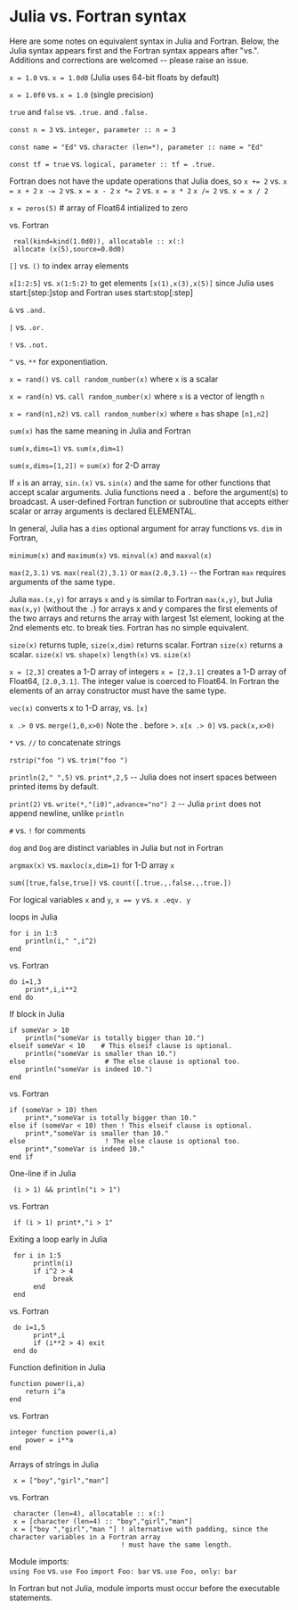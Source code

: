 # Julia vs. Fortran syntax

Here are some notes on equivalent syntax in Julia and Fortran. Below, the Julia syntax appears first and the Fortran syntax appears after "vs.". Additions and corrections are welcomed -- please raise an issue.

`x = 1.0` vs. `x = 1.0d0` (Julia uses 64-bit floats by default)

`x = 1.0f0` vs. `x = 1.0` (single precision) 

`true` and `false` vs. `.true.` and `.false.`

`const n = 3` vs. `integer, parameter :: n = 3`

`const name = "Ed"` vs. `character (len=*), parameter :: name = "Ed"`

`const tf = true` vs. `logical, parameter :: tf = .true.`

Fortran does not have the update operations that Julia does, so
`x += 2` vs. `x = x + 2`
`x -= 2` vs. `x = x - 2`
`x *= 2` vs. `x = x * 2`
`x /= 2` vs. `x = x / 2`

`x = zeros(5)` # array of Float64 intialized to zero 

vs. Fortran

     real(kind=kind(1.0d0)), allocatable :: x(:)
     allocate (x(5),source=0.0d0)

`[]` vs. `()` to index array elements

`x[1:2:5]` vs. `x(1:5:2)` to get elements `[x(1),x(3),x(5)]` since Julia uses start:[step:]stop and Fortran uses start:stop[:step]

`&` vs `.and.`

`|` vs. `.or.`

`!` vs. `.not.`

`^` vs. `**` for exponentiation.

`x = rand()` vs. `call random_number(x)` where `x` is a scalar

`x = rand(n)` vs. `call random_number(x)` where `x` is a vector of length `n` 

`x = rand(n1,n2)` vs. `call random_number(x)` where `x` has shape `[n1,n2]`

`sum(x)` has the same meaning in Julia and Fortran

`sum(x,dims=1)` vs. `sum(x,dim=1)`

`sum(x,dims=[1,2])` = `sum(x)` for 2-D array

If `x` is an array, `sin.(x)` vs. `sin(x)` and the same for other functions that accept scalar arguments. 
Julia functions need a `.` before the argument(s) to broadcast. A user-defined Fortran function or subroutine
that accepts either scalar or array arguments is declared ELEMENTAL.

In general, Julia has a `dims` optional argument for array functions vs. `dim` in Fortran,

`minimum(x)` and `maximum(x)` vs. `minval(x)` and `maxval(x)`

`max(2,3.1)` vs. `max(real(2),3.1)` or `max(2.0,3.1)` -- the Fortran `max` requires arguments of the same type.

Julia `max.(x,y)` for arrays `x` and `y` is similar to Fortran `max(x,y)`, but Julia `max(x,y)` (without the `.`) for arrays x and y compares the first elements of the two arrays and returns the array with largest 1st element, looking at the 2nd elements etc. to break ties. Fortran has no simple equivalent.

`size(x)` returns tuple, `size(x,dim)` returns scalar. Fortran `size(x)` returns a scalar. 
`size(x)` vs. `shape(x)`
`length(x)` vs. `size(x)`

`x = [2,3]` creates a 1-D array of integers 
`x = [2,3.1]` creates a 1-D array of Float64, `[2.0,3.1]`. The integer value is coerced to Float64. In Fortran the elements of an array constructor must have the same type.

`vec(x)` converts x to 1-D array, vs. `[x]`

`x .> 0` vs. `merge(1,0,x>0)`    Note the . before >.
`x[x .> 0]` vs. `pack(x,x>0)`

`*` vs. `//` to concatenate strings

`rstrip("foo ")` vs. `trim("foo ")`

`println(2," ",5)` vs. `print*,2,5` -- Julia does not insert spaces between printed items by default.

`print(2)` vs. `write(*,"(i0)",advance="no") 2` -- Julia `print` does not append newline, unlike `println`
 
`#` vs. `!` for comments

`dog` and `Dog` are distinct variables in Julia but not in Fortran

`argmax(x)` vs. `maxloc(x,dim=1)` for 1-D array `x`

`sum([true,false,true])` vs. `count([.true.,.false.,.true.])`

For logical variables `x` and `y`, `x == y` vs. `x .eqv. y`

loops in Julia

    for i in 1:3
        println(i," ",i^2)
    end

vs. Fortran

    do i=1,3
        print*,i,i**2
    end do
    
If block in Julia

    if someVar > 10
        println("someVar is totally bigger than 10.")
    elseif someVar < 10    # This elseif clause is optional.
        println("someVar is smaller than 10.")
    else                    # The else clause is optional too.
        println("someVar is indeed 10.")
    end
    
vs. Fortran

    if (someVar > 10) then
        print*,"someVar is totally bigger than 10."
    else if (someVar < 10) then ! This elseif clause is optional.
        print*,"someVar is smaller than 10."
    else                    ! The else clause is optional too.
        print*,"someVar is indeed 10."
    end if
    
One-line if in Julia

     (i > 1) && println("i > 1") 

vs. Fortran

     if (i > 1) print*,"i > 1"

Exiting a loop early in Julia

     for i in 1:5
          println(i)
          if i^2 > 4
               break
          end
     end

vs. Fortran

     do i=1,5
          print*,i
          if (i**2 > 4) exit
     end do
    
Function definition in Julia

    function power(i,a)
        return i^a
    end

vs. Fortran

    integer function power(i,a)
        power = i**a
    end

Arrays of strings in Julia

     x = ["boy","girl","man"]
     
vs. Fortran

     character (len=4), allocatable :: x(:)
     x = [character (len=4) :: "boy","girl","man"]
     x = ["boy ","girl","man "] ! alternative with padding, since the character variables in a Fortran array 
                                ! must have the same length.
        
Module imports:        
`using Foo` vs. `use Foo`
`import Foo: bar` vs. `use Foo, only: bar`

In Fortran but not Julia, module imports must occur before the executable statements.
